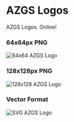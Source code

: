 AZGS Logos
==========

AZGS Logos. Online!

### 64x64px PNG

![64x64 AZGS Logo](http://azgs.github.io/logos/azgs-logo-64.png)

### 128x128px PNG

![128x128 AZGS Logo](http://azgs.github.io/logos/azgs-logo-128.png)

### Vector Format

![SVG AZGS Logo](http://azgs.github.io/logos/azgs-logo.svg)
